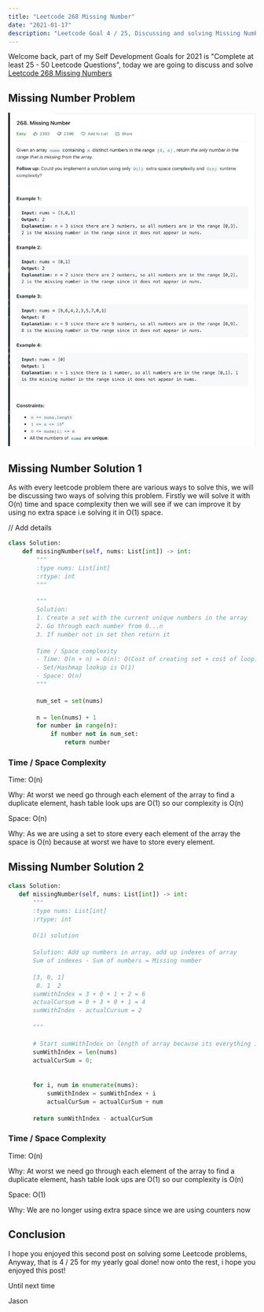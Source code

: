 ```yaml
---
title: "Leetcode 268 Missing Number"
date: "2021-01-17"
description: "Leetcode Goal 4 / 25, Discussing and solving Missing Number"
---
```


Welcome back, part of my Self Development Goals for 2021 is "Complete at least 25 - 50 Leetcode Questions", today we are going to discuss and solve [Leetcode 268 Missing Numbers](https://leetcode.com/problems/missing-number)

## Missing Number Problem

![Missing Number Problem](./images/missing-number.png)

## Missing Number Solution 1

As with every leetcode problem there are various ways to solve this, we will be discussing two ways of solving this problem. Firstly we will solve it with O(n) time and space complexity then we will see if we can improve it by using no extra space i.e solving it in O(1) space.

// Add details

```py
class Solution:
    def missingNumber(self, nums: List[int]) -> int:
        """
        :type nums: List[int]
        :rtype: int
        """

        """
        Solution:
        1. Create a set with the current unique numbers in the array
        2. Go through each number from 0...n
        3. If number not in set then return it

        Time / Space complexity
        - Time: O(n + n) = O(n): O(Cost of creating set + cost of loop)
        - Set/Hashmap lookup is O(1)
        - Space: O(n)
        """

        num_set = set(nums)

        n = len(nums) + 1
        for number in range(n):
            if number not in num_set:
                return number

```

### Time / Space Complexity

Time: O(n)

Why: At worst we need go through each element of the array to find a duplicate element, hash table look ups are O(1) so our complexity is O(n)

Space: O(n)

Why: As we are using a set to store every each element of the array the space is O(n) because at worst we have to store every element.

## Missing Number Solution 2

```py
class Solution:
   def missingNumber(self, nums: List[int]) -> int:
       """
       :type nums: List[int]
       :rtype: int

       O(1) solution

       Solution: Add up numbers in array, add up indexes of array
       Sum of indexes - Sum of numbers = Missing number

       [3, 0, 1]
        0. 1  2
       sumWithIndex = 3 + 0 + 1 + 2 = 6
       actualCursum = 0 + 3 + 0 + 1 = 4
       sumWithIndex - actualCursum = 2

       """

       # Start sumWithIndex on length of array because its everything in array + last index as its from 0..N
       sumWithIndex = len(nums)
       actualCurSum = 0;


       for i, num in enumerate(nums):
           sumWithIndex = sumWithIndex + i
           actualCurSum = actualCurSum + num

       return sumWithIndex - actualCurSum
```

### Time / Space Complexity

Time: O(n)

Why: At worst we need go through each element of the array to find a duplicate element, hash table look ups are O(1) so our complexity is O(n)

Space: O(1)

Why: We are no longer using extra space since we are using counters now

## Conclusion

I hope you enjoyed this second post on solving some Leetcode problems, Anyway, that is 4 / 25 for my yearly goal done! now onto the rest, i hope you enjoyed this post!

Until next time

Jason
